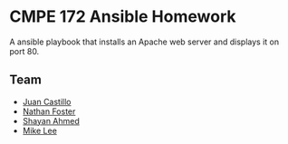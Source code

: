 # CMPE 172 Ansible Homework

A ansible playbook that installs an Apache web server and displays it on port 80.

## Team
- [Juan Castillo](https://github.com/juancstlm)
- [Nathan Foster](https://github.com/strap8)
- [Shayan Ahmed](https://github.com/Shayan-Ahmed)
- [Mike Lee]()